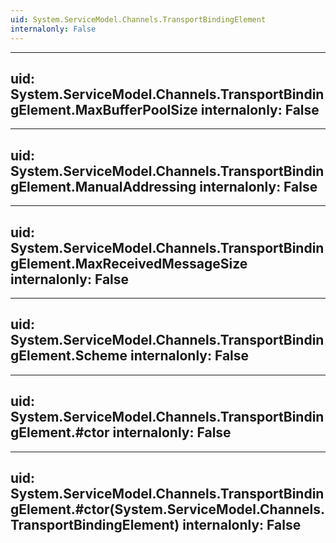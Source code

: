 ```yaml
---
uid: System.ServiceModel.Channels.TransportBindingElement
internalonly: False
---
```


---
uid: System.ServiceModel.Channels.TransportBindingElement.MaxBufferPoolSize
internalonly: False
---

---
uid: System.ServiceModel.Channels.TransportBindingElement.ManualAddressing
internalonly: False
---

---
uid: System.ServiceModel.Channels.TransportBindingElement.MaxReceivedMessageSize
internalonly: False
---

---
uid: System.ServiceModel.Channels.TransportBindingElement.Scheme
internalonly: False
---

---
uid: System.ServiceModel.Channels.TransportBindingElement.#ctor
internalonly: False
---

---
uid: System.ServiceModel.Channels.TransportBindingElement.#ctor(System.ServiceModel.Channels.TransportBindingElement)
internalonly: False
---
